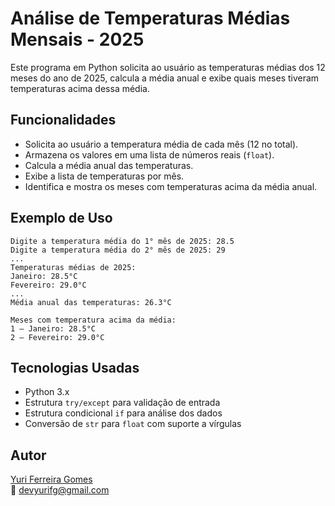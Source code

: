 # Análise de Temperaturas Médias Mensais - 2025

Este programa em Python solicita ao usuário as temperaturas médias dos 12 meses do ano de 2025, calcula a média anual e exibe quais meses tiveram temperaturas acima dessa média.

## Funcionalidades

- Solicita ao usuário a temperatura média de cada mês (12 no total).
- Armazena os valores em uma lista de números reais (`float`).
- Calcula a média anual das temperaturas.
- Exibe a lista de temperaturas por mês.
- Identifica e mostra os meses com temperaturas acima da média anual.

## Exemplo de Uso
```
Digite a temperatura média do 1° mês de 2025: 28.5
Digite a temperatura média do 2° mês de 2025: 29
...
Temperaturas médias de 2025:
Janeiro: 28.5°C
Fevereiro: 29.0°C
...
Média anual das temperaturas: 26.3°C

Meses com temperatura acima da média:
1 – Janeiro: 28.5°C
2 – Fevereiro: 29.0°C
```
## Tecnologias Usadas

- Python 3.x  
- Estrutura `try/except` para validação de entrada  
- Estrutura condicional `if` para análise dos dados  
- Conversão de `str` para `float` com suporte a vírgulas

## Autor

[Yuri Ferreira Gomes](https://github.com/devyurifg)  
📧 devyurifg@gmail.com